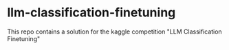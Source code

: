 # llm-classification-finetuning
This repo contains a solution for the kaggle competition "LLM Classification Finetuning"
